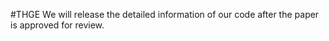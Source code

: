 #THGE
We will release the detailed information of our code after the paper is approved for review.

